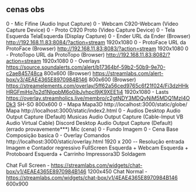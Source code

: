 cenas obs
---------
0 - Mic
    Fifine (Audio Input Capture)
0 - Webcam
    C920-Webcam (Video Capture Device)
0 - Proto
    C920 Proto (Video Capture Device)
0 - Tela Esquerda
    TelaEsquerda (Display Capture)
0 - Ender
    URL da Ender (Browser) http://192.168.11.83:8084/?action=stream 1920x1080
0 - ProtoFace
    URL da ProtoFace (Browser) http://192.168.11.83:8083/?action=stream  1920x1080
0 - ProtoTopo
    URL da ProtoTopo (Browser) http://192.168.11.83:8082/?action=stream  1920x1080
0 - Overlays
    https://source.soundalerts.com/alert/b17364bf-59b2-50b9-9e70-c2ae845748ca   800x600 (Browser)
    https://streamlabs.com/alert-box/v3/4EAE4365E8970984B146 800x600 (Browser)
    https://streamelements.com/overlay/5ff62a56ced9765c6f21f024/Fi3dzHHkHRGFmiHq7p2d1NlgpbM6o0ibJvhpcl9jK9XEE1i4  1920x1080 - Lasts
    https://overlay.streamholics.live/membro/c2gtNDY3MDQyNjM5MDQ1MzI4ODk3  SH-SO 800x600
0 - Mapa
    Mapa3D http://localhost:3000/static/globe/
    Mapa http://localhost:3000/static/index2.html
0 - Audios
    Desktop Audio Output Capture (Default)
    Musicas Audio Output Capture (Cable-Imput VB Audio Virtual Cable)
    Discord Desktop Audio Output Capture (Default) (errado provavemente***)
    Mic (cena)
0 - Fundo
    Imagem
0 - Cena Base
    Composição basica
0 - Overlay Comandos
    http://localhost:3000/static/overlay.html 1920 x 200
-- Resolução entrada
    Imagem e Contador regressivo
FullScreen
Esquerda + Webcam
Esquerda + Protoboard
Esquerda + Carrinho
Impressora3D
Soldagem




Chat Full Screen -  https://streamlabs.com/widgets/chat-box/v1/4EAE4365E8970984B146  1200x450
Chat Normal -  https://streamlabs.com/widgets/chat-box/v1/4EAE4365E8970984B146  600x900
